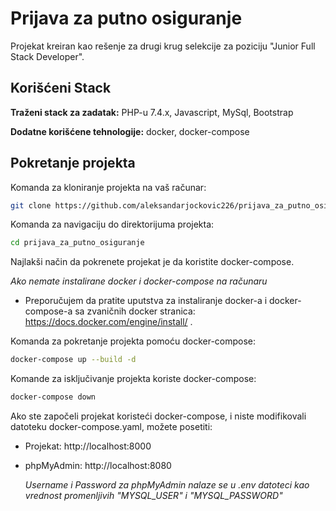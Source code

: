 # Prijava za putno osiguranje

Projekat kreiran kao rešenje za drugi krug selekcije za poziciju "Junior Full Stack Developer".

## Korišćeni Stack

**Traženi stack za zadatak:** PHP-u 7.4.x, Javascript, MySql, Bootstrap

**Dodatne korišćene tehnologije:** docker, docker-compose

## Pokretanje projekta

Komanda za kloniranje projekta na vaš računar:

```bash
git clone https://github.com/aleksandarjockovic226/prijava_za_putno_osiguranje
```

Komanda za navigaciju do direktorijuma projekta:

```bash
cd prijava_za_putno_osiguranje
```

Najlakši način da pokrenete projekat je da koristite docker-compose.

_Ako nemate instalirane docker i docker-compose na računaru_

- Preporučujem da pratite uputstva za instaliranje docker-a i docker-compose-a sa zvaničnih docker stranica: https://docs.docker.com/engine/install/ .

Komanda za pokretanje projekta pomoću docker-compose:

```bash
docker-compose up --build -d
```

Komande za isključivanje projekta koriste docker-compose:

```bash
docker-compose down
```

Ako ste započeli projekat koristeći docker-compose, i niste modifikovali datoteku docker-compose.yaml, možete posetiti:

- Projekat: http://localhost:8000
- phpMyAdmin: http://localhost:8080

  _Username i Password za phpMyAdmin nalaze se u .env datoteci kao vrednost promenljivih "MYSQL_USER" i "MYSQL_PASSWORD"_
